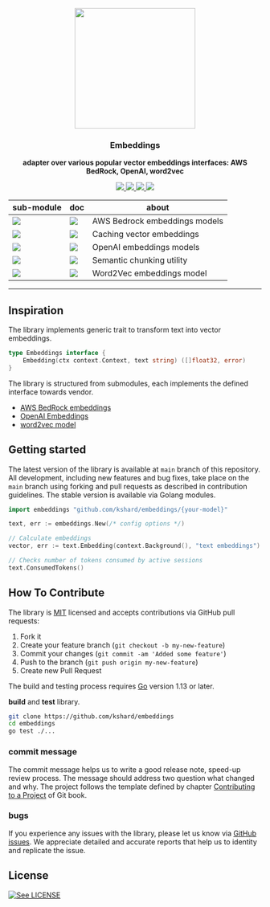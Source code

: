 <p align="center">
  <img src="./doc/golem.svg" height="240" />
  <h3 align="center">Embeddings</h3>
  <p align="center"><strong>adapter over various popular vector embeddings interfaces: AWS BedRock, OpenAI, word2vec</strong></p>

  <p align="center">
    <!-- Build Status  -->
    <a href="https://github.com/kshard/embeddings/actions/">
      <img src="https://github.com/kshard/embeddings/workflows/build/badge.svg" />
    </a>
    <!-- GitHub -->
    <a href="https://github.com/kshard/embeddings">
      <img src="https://img.shields.io/github/last-commit/kshard/embeddings.svg" />
    </a>
    <!-- Coverage -->
    <a href="https://coveralls.io/github/kshard/embeddings?branch=main">
      <img src="https://coveralls.io/repos/github/kshard/embeddings/badge.svg?branch=main" />
    </a>
    <!-- Go Card -->
    <a href="https://goreportcard.com/report/github.com/kshard/embeddings">
      <img src="https://goreportcard.com/badge/github.com/kshard/embeddings" />
    </a>
  </p>

  <table align="center">
    <thead><tr><th>sub-module</th><th>doc</th><th>about</th></tr></thead>
    <tbody>
    <!-- Module bedrock -->
    <tr><td><a href="./bedrock/">
      <img src="https://img.shields.io/github/v/tag/kshard/embeddings?label=version&filter=bedrock/*"/>
    </a></td>
    <td><a href="https://pkg.go.dev/github.com/kshard/embeddings/bedrock">
      <img src="https://img.shields.io/badge/doc-bedrock-007d9c?logo=go&logoColor=white&style=flat-square" />
    </a></td>
    <td>
    AWS Bedrock embeddings models
    </td></tr>
		<!-- Module cache -->
    <tr><td><a href="./cache/">
      <img src="https://img.shields.io/github/v/tag/kshard/embeddings?label=version&filter=cache/*"/>
    </a></td>
    <td><a href="https://pkg.go.dev/github.com/kshard/embeddings/cache">
      <img src="https://img.shields.io/badge/doc-cache-007d9c?logo=go&logoColor=white&style=flat-square" />
    </a></td>
    <td>
    Caching vector embeddings
    </td></tr>
		<!-- Module openai -->
    <tr><td><a href="./openai/">
      <img src="https://img.shields.io/github/v/tag/kshard/embeddings?label=version&filter=openai/*"/>
    </a></td>
    <td><a href="https://pkg.go.dev/github.com/kshard/embeddings/openai">
      <img src="https://img.shields.io/badge/doc-openai-007d9c?logo=go&logoColor=white&style=flat-square" />
    </a></td>
    <td>
    OpenAI embeddings models
    </td></tr>
		<!-- Module scanner -->
    <tr><td><a href="./scanner/">
      <img src="https://img.shields.io/github/v/tag/kshard/embeddings?label=version&filter=scanner/*"/>
    </a></td>
    <td><a href="https://pkg.go.dev/github.com/kshard/embeddings/scanner">
      <img src="https://img.shields.io/badge/doc-scanner-007d9c?logo=go&logoColor=white&style=flat-square" />
    </a></td>
    <td>
    Semantic chunking utility
    </td></tr>
		<!-- Module word2vec -->
    <tr><td><a href="./scanner/">
      <img src="https://img.shields.io/github/v/tag/kshard/embeddings?label=version&filter=word2vec/*"/>
    </a></td>
    <td><a href="https://pkg.go.dev/github.com/kshard/embeddings/scanner">
      <img src="https://img.shields.io/badge/doc-word2vec-007d9c?logo=go&logoColor=white&style=flat-square" />
    </a></td>
    <td>
    Word2Vec embeddings model
    </td></tr>
	</table>
</p>

---

## Inspiration

The library implements generic trait to transform text into vector embeddings.

```go
type Embeddings interface {
	Embedding(ctx context.Context, text string) ([]float32, error)
}
```

The library is structured from submodules, each implements the defined interface towards vendor. 
* [AWS BedRock embeddings](https://docs.aws.amazon.com/bedrock/latest/userguide/titan-embedding-models.html)
* [OpenAI Embeddings](https://platform.openai.com/docs/guides/embeddings) 
* [word2vec model](https://github.com/fogfish/word2vec)


## Getting started

The latest version of the library is available at `main` branch of this repository. All development, including new features and bug fixes, take place on the `main` branch using forking and pull requests as described in contribution guidelines. The stable version is available via Golang modules.

```go
import embeddings "github.com/kshard/embeddings/{your-model}"

text, err := embeddings.New(/* config options */)

// Calculate embeddings
vector, err := text.Embedding(context.Background(), "text embeddings")

// Checks number of tokens consumed by active sessions
text.ConsumedTokens()
```

## How To Contribute

The library is [MIT](LICENSE) licensed and accepts contributions via GitHub pull requests:

1. Fork it
2. Create your feature branch (`git checkout -b my-new-feature`)
3. Commit your changes (`git commit -am 'Added some feature'`)
4. Push to the branch (`git push origin my-new-feature`)
5. Create new Pull Request

The build and testing process requires [Go](https://golang.org) version 1.13 or later.

**build** and **test** library.

```bash
git clone https://github.com/kshard/embeddings
cd embeddings
go test ./...
```

### commit message

The commit message helps us to write a good release note, speed-up review process. The message should address two question what changed and why. The project follows the template defined by chapter [Contributing to a Project](http://git-scm.com/book/ch5-2.html) of Git book.

### bugs

If you experience any issues with the library, please let us know via [GitHub issues](https://github.com/kshard/embeddings/issue). We appreciate detailed and accurate reports that help us to identity and replicate the issue. 


## License

[![See LICENSE](https://img.shields.io/github/license/kshard/embeddings.svg?style=for-the-badge)](LICENSE)

